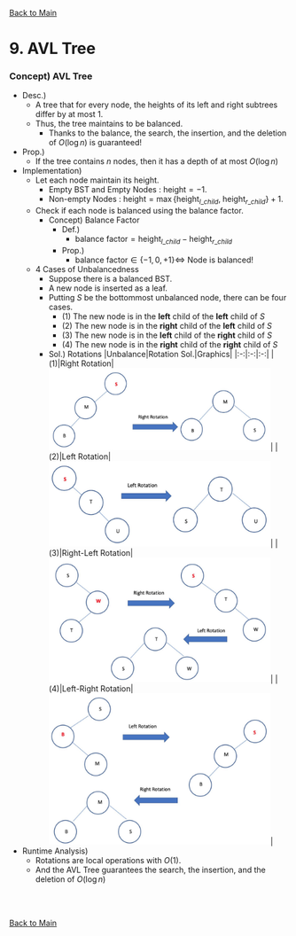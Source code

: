 [Back to Main](../main.md)

# 9. AVL Tree
### Concept) AVL Tree
- Desc.)
  - A tree that for every node, the heights of its left and right subtrees differ by at most 1.
  - Thus, the tree maintains to be balanced.
    - Thanks to the balance, the search, the insertion, and the deletion of $`O(\log{n})`$ is guaranteed!
- Prop.)
  - If the tree contains $`n`$ nodes, then it has a depth of at most $`O(\log{n})`$
- Implementation)
  - Let each node maintain its height.
    - Empty BST and Empty Nodes : $`\text{height} = -1`$.
    - Non-empty Nodes : $`\text{height} = \max\{\text{height}_{l\_child},\; \text{height}_{r\_child}\} + 1`$.
  - Check if each node is balanced using the balance factor.
    - Concept) Balance Factor
      - Def.) 
        - $`\text{balance factor} = \text{height}_{l\_child} - \text{height}_{r\_child}`$ 
      - Prop.)
        - $`\text{balance factor} \in \{-1,0,+1\} \Leftrightarrow`$ Node is balanced!
  - 4 Cases of Unbalancedness
    - Suppose there is a balanced BST.
    - A new node is inserted as a leaf.
    - Putting $`S`$ be the bottommost unbalanced node, there can be four cases.
      - (1) The new node is in the **left** child of the **left** child of $`S`$
      - (2) The new node is in the **right** child of the **left** child of $`S`$
      - (3) The new node is in the **left** child of the **right** child of $`S`$
      - (4) The new node is in the **right** child of the **right** child of $`S`$
    - Sol.) Rotations
      |Unbalance|Rotation Sol.|Graphics|
      |:-:|:-:|:-:|
      |(1)|Right Rotation|<img src="../images/09/001.png" width="400px">|
      |(2)|Left Rotation|<img src="../images/09/002.png" width="400px">|
      |(3)|Right-Left Rotation|<img src="../images/09/003.png" width="400px">|
      |(4)|Left-Right Rotation|<img src="../images/09/004.png" width="400px">|
- Runtime Analysis)
  - Rotations are local operations with $`O(1)`$.
  - And the AVL Tree guarantees the search, the insertion, and the deletion of $`O(\log{n})`$
















<br><br>

[Back to Main](../main.md)